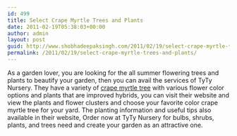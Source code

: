 ```yaml
---
id: 499
title: Select Crape Myrtle Trees and Plants
date: 2011-02-19T05:38:03+00:00
author: admin
layout: post
guid: http://www.shobhadeepaksingh.com/2011/02/19/select-crape-myrtle-trees-and-plants/
permalink: /2011/02/19/select-crape-myrtle-trees-and-plants/
---
```

As a garden lover, you are looking for the all summer flowering trees and plants to beautify your garden, then you can avail the services of TyTy Nursery. They have a variety of [crape myrtle tree](http://www.tytyga.com/category/crape+myrtle+trees) with various flower color options and plants that are improved hybrids, you can visit their website and view the plants and flower clusters and choose your favorite color crape myrtle tree for your yard. The planting information and useful tips also available in their website, Order now at TyTy Nursery for bulbs, shrubs, plants, and trees need and create your garden as an attractive one.